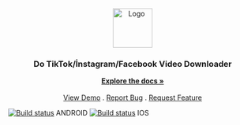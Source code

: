 <br/>
<p align="center">
  <a href="https://github.com/serdarozkan41/Do">
    <img src="https://i.ibb.co/kqdMyM5/icon.png" alt="Logo" width="80" height="80">
  </a>

  <h3 align="center">Do TikTok/İnstagram/Facebook Video Downloader</h3>

  <p align="center">
    <a href="https://github.com/serdarozkan41/Do"><strong>Explore the docs »</strong></a>
    <br/>
    <br/>
    <a href="https://github.com/serdarozkan41/Do">View Demo</a>
    .
    <a href="https://github.com/serdarozkan41/Do/issues">Report Bug</a>
    .
    <a href="https://github.com/serdarozkan41/Do/issues">Request Feature</a>
  </p>
  
  [![Build status](https://build.appcenter.ms/v0.1/apps/bcc88f61-c6e3-45c2-8830-0b7897df0c99/branches/master/badge)](https://appcenter.ms) ANDROID
  [![Build status](https://build.appcenter.ms/v0.1/apps/f78691aa-b426-40a3-89d6-ed9de3410b86/branches/master/badge)](https://appcenter.ms) IOS
</p>
